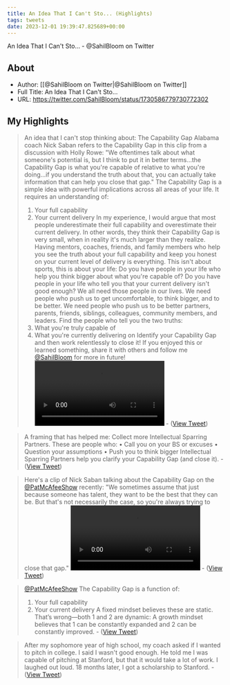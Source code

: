 ```yaml
---
title: An Idea That I Can't Sto... (Highlights)
tags: tweets
date: 2023-12-01 19:39:47.825689+00:00
---
```

An Idea That I Can't Sto... - @SahilBloom on Twitter

## About
- Author: [[@SahilBloom on Twitter|@SahilBloom on Twitter]]
- Full Title: An Idea That I Can't Sto...
- URL: https://twitter.com/SahilBloom/status/1730586779730772302

## My Highlights
> An idea that I can't stop thinking about:
> The Capability Gap
> Alabama coach Nick Saban refers to the Capability Gap in this clip from a discussion with Holly Rowe:
> "We oftentimes talk about what someone's potential is, but I think to put it in better terms...the Capability Gap is what you're capable of relative to what you're doing...if you understand the truth about that, you can actually take information that can help you close that gap."
> The Capability Gap is a simple idea with powerful implications across all areas of your life.
> It requires an understanding of:
> 1. Your full capability
> 2. Your current delivery
> In my experience, I would argue that most people underestimate their full capability and overestimate their current delivery.
> In other words, they think their Capability Gap is very small, when in reality it's much larger than they realize.
> Having mentors, coaches, friends, and family members who help you see the truth about your full capability and keep you honest on your current level of delivery is everything.
> This isn't about sports, this is about your life:
> Do you have people in your life who help you think bigger about what you're capable of?
> Do you have people in your life who tell you that your current delivery isn't good enough?
> We all need those people in our lives.
> We need people who push us to get uncomfortable, to think bigger, and to be better.
> We need people who push us to be better partners, parents, friends, siblings, colleagues, community members, and leaders.
> Find the people who tell you the two truths:
> 1. What you're truly capable of
> 2. What you're currently delivering on
> Identify your Capability Gap and then work relentlessly to close it!
> If you enjoyed this or learned something, share it with others and follow me <a href="https://twitter.com/SahilBloom">@SahilBloom</a> for more in future!<video controls><source src="https://video.twimg.com/ext_tw_video/1730584157296726016/pu/pl/NvmGQaOcpZ2WgsBD.m3u8?tag=12&container=fmp4" type="application/x-mpegURL"><source src="https://video.twimg.com/ext_tw_video/1730584157296726016/pu/vid/avc1/866x454/OUMY93qrha7_CftM.mp4?tag=12" type="video/mp4"><source src="https://video.twimg.com/ext_tw_video/1730584157296726016/pu/vid/avc1/514x270/zGkZcweL9HuirmTB.mp4?tag=12" type="video/mp4">Your browser does not support the video tag.</video>
\-  ([View Tweet](https://twitter.com/SahilBloom/status/1730586779730772302))

> A framing that has helped me:
> Collect more Intellectual Sparring Partners.
> These are people who:
> • Call you on your BS or excuses
> • Question your assumptions
> • Push you to think bigger
> Intellectual Sparring Partners help you clarify your Capability Gap (and close it).
\-  ([View Tweet](https://twitter.com/SahilBloom/status/1730611334293627325))

> Here's a clip of Nick Saban talking about the Capability Gap on the <a href="https://twitter.com/PatMcAfeeShow">@PatMcAfeeShow</a> recently:
> "We sometimes assume that just because someone has talent, they want to be the best that they can be. But that's not necessarily the case, so you're always trying to close that gap." <video controls><source src="https://video.twimg.com/ext_tw_video/1730620616716230659/pu/vid/avc1/960x504/sv4H1g9XHgHggkUe.mp4?tag=12" type="video/mp4"><source src="https://video.twimg.com/ext_tw_video/1730620616716230659/pu/vid/avc1/684x360/dLjEnI-Ue6MbOzWN.mp4?tag=12" type="video/mp4"><source src="https://video.twimg.com/ext_tw_video/1730620616716230659/pu/pl/dvi-e14-Y3UN-Tqj.m3u8?tag=12&container=fmp4" type="application/x-mpegURL"><source src="https://video.twimg.com/ext_tw_video/1730620616716230659/pu/vid/avc1/514x270/kpwE0k03OQWXLpN3.mp4?tag=12" type="video/mp4">Your browser does not support the video tag.</video>
\-  ([View Tweet](https://twitter.com/SahilBloom/status/1730621160214151562))

> <a href="https://twitter.com/PatMcAfeeShow">@PatMcAfeeShow</a> The Capability Gap is a function of:
> 1. Your full capability
> 2. Your current delivery
> A fixed mindset believes these are static.
> That’s wrong—both 1 and 2 are dynamic:
> A growth mindset believes that 1 can be constantly expanded and 2 can be constantly improved.
\-  ([View Tweet](https://twitter.com/SahilBloom/status/1730641557814931642))

> After my sophomore year of high school, my coach asked if I wanted to pitch in college.
> I said I wasn't good enough.
> He told me I was capable of pitching at Stanford, but that it would take a lot of work.
> I laughed out loud.
> 18 months later, I got a scholarship to Stanford.
\-  ([View Tweet](https://twitter.com/SahilBloom/status/1730672202737942599))

